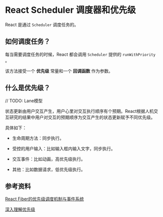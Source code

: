 # React Scheduler 调度器和优先级

React 是通过 `Scheduler` 调度任务的。

## 如何调度任务？

每当需要调度任务的时候，React 都会调用 `Scheduler` 提供的 `runWithPriority` 。

该方法接受一个 **优先级** 常量和一个 **回调函数** 作为参数。

## 什么是优先级？

// TODO: Lane模型

状态更新由用户交互产生，用户心里对交互执行顺序有个预期。React根据人机交互研究的结果中用户对交互的预期顺序为交互产生的状态更新赋予不同优先级。

具体如下：

- 生命周期方法：同步执行。

- 受控的用户输入：比如输入框内输入文字，同步执行。

- 交互事件：比如动画，高优先级执行。

- 其他：比如数据请求，低优先级执行。


## 参考资料

[React Fiber的优先级调度机制与事件系统](https://zhuanlan.zhihu.com/p/95443185)

[深入理解优先级](https://react.iamkasong.com/state/priority.html#%E4%BB%80%E4%B9%88%E6%98%AF%E4%BC%98%E5%85%88%E7%BA%A7)
